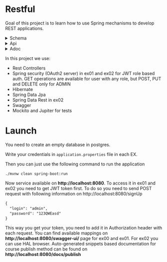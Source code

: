 # Restful
Goal of this project is to learn how to use Spring mechanisms to develop REST applications.

<details>
<summary>Schema</summary>
<img src="/screenshots/schema.png">
</details>
<details>
<summary>Api</summary>
<img src="/screenshots/api.png">
</details>
<details>
<summary>Adoc</summary>
<img src="/screenshots/publish_adoc_documentation.png">
</details>

In this project we use:
- Rest Controllers
- Spring security (OAuth2 server) in ex01 and ex02 for JWT role based auth. GET operations are available for user with any role, but POST, PUT and DELETE only for ADMIN
- Hibernate
- Spring Data Jpa
- Spring Data Rest in ex02
- Swagger
- Mockito and Jupiter for tests

# Launch
You need to create an empty database in postgres.

Write your credentials in ```application.properties``` file in each EX.

Then you can just use the following command to run the application
```
./mvnw clean spring-boot:run
```

Now service available on <b>http://localhost:8080</b>. To access it in ex01 and ex02 you need to get JWT token first.
To do so you need to send POST request with following information on http://localhost:8080/signUp
```
{
  "login": "admin",
  "password": "123QWEasd"
}
```
This way you get your token, you need to add it in Authorization header with each request.
You can find available mappings on <b>http://localhost:8080/swagger-ui/</b> page for ex00 and ex01.
For ex02 you can use HAL browser. Auto-generated snippets based documentation for course publish method can be found on <b>http://localhost:8080/docs/publish</b>
